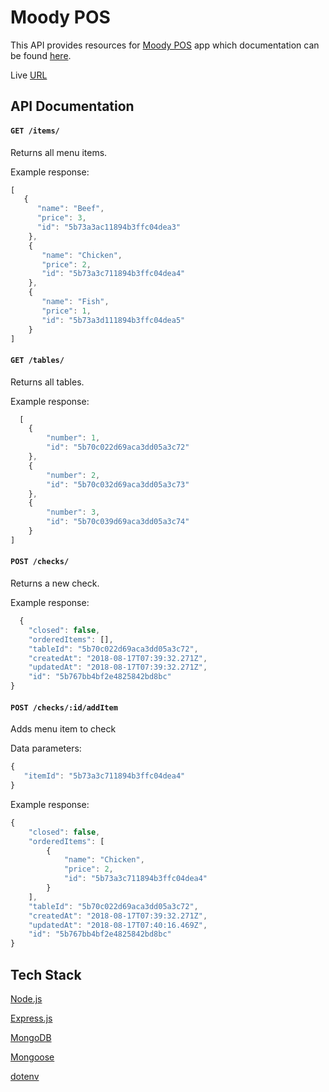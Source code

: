Moody POS
============================

This API provides resources for [Moody POS](https://moody-pos-client.herokuapp.com/) app which documentation can be found [here](https://github.com/jeffreymahmoudi/moody-pos-client).

Live [URL](https://moody-pos-client.herokuapp.com/)

## API Documentation
#### `GET /items/`
 
Returns all menu items.

Example response:
 
```javascript
[
   {
      "name": "Beef",
      "price": 3,
      "id": "5b73a3ac11894b3ffc04dea3"
    },
    {
       "name": "Chicken",
       "price": 2,
       "id": "5b73a3c711894b3ffc04dea4"
    },
    {
       "name": "Fish",
       "price": 1,
       "id": "5b73a3d111894b3ffc04dea5"
    }
]
```

#### `GET /tables/`
 
Returns all tables.

Example response:
 
```javascript
  [
    {
        "number": 1,
        "id": "5b70c022d69aca3dd05a3c72"
    },
    {
        "number": 2,
        "id": "5b70c032d69aca3dd05a3c73"
    },
    {
        "number": 3,
        "id": "5b70c039d69aca3dd05a3c74"
    }    
]
```

#### `POST /checks/`
 
Returns a new check.
 
Example response:

```javascript
  {
    "closed": false,
    "orderedItems": [],
    "tableId": "5b70c022d69aca3dd05a3c72",
    "createdAt": "2018-08-17T07:39:32.271Z",
    "updatedAt": "2018-08-17T07:39:32.271Z",
    "id": "5b767bb4bf2e4825842bd8bc"
}
```

#### `POST /checks/:id/addItem`

Adds menu item to check

Data parameters:

```javascript
{
   "itemId": "5b73a3c711894b3ffc04dea4"
}
```

Example response:

```javascript
{
    "closed": false,
    "orderedItems": [
        {
            "name": "Chicken",
            "price": 2,
            "id": "5b73a3c711894b3ffc04dea4"
        }
    ],
    "tableId": "5b70c022d69aca3dd05a3c72",
    "createdAt": "2018-08-17T07:39:32.271Z",
    "updatedAt": "2018-08-17T07:40:16.469Z",
    "id": "5b767bb4bf2e4825842bd8bc"
}
```

 ## Tech Stack
 
 [Node.js](https://nodejs.org/en/)
 
 [Express.js](https://expressjs.com/)
 
 [MongoDB](https://www.mongodb.com/)
 
 [Mongoose](https://mongoosejs.com/)
 
 [dotenv](https://www.npmjs.com/package/dotenv)